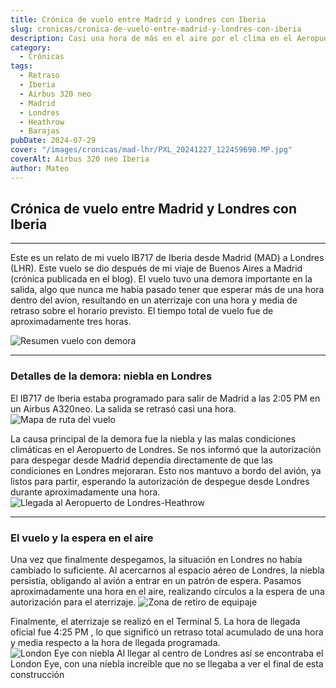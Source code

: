 ```yaml
---
title: Crónica de vuelo entre Madrid y Londres con Iberia
slug: cronicas/cronica-de-vuelo-entre-madrid-y-londres-con-iberia
description: Casi una hora de más en el aire por el clima en el Aeropuerto de Heathrow.
category: 
  - Crónicas
tags:
  - Retraso
  - Iberia
  - Airbus 320 neo
  - Madrid
  - Londres
  - Heathrow
  - Barajas
pubDate: 2024-07-29
cover: "/images/cronicas/mad-lhr/PXL_20241227_122459698.MP.jpg"
coverAlt: Airbus 320 neo Iberia
author: Mateo
---
```


## Crónica de vuelo entre Madrid y Londres con Iberia

***
Este es un relato de mi vuelo IB717 de Iberia desde Madrid (MAD) a Londres (LHR). Este vuelo se dio después de mi viaje de Buenos Aires a Madrid (crónica publicada en el blog). El vuelo tuvo una demora importante en la salida, algo que nunca me había pasado tener que esperar más de una hora dentro del avíon, resultando en un aterrizaje con una hora y media de retraso sobre el horario previsto. El tiempo total de vuelo fue de aproximadamente tres horas.

![Resumen vuelo con demora](/images/cronicas/mad-lhr/vuelo-ib717.png "Resumen vuelo con demora")

***

### Detalles de la demora: niebla en Londres

El IB717 de Iberia estaba programado para salir de  Madrid a las 2:05 PM  en un Airbus A320neo. La salida se retrasó casi una hora.
<img src="/images/cronicas/mad-lhr/mapa-vuelo-ib717.png" alt="Mapa de ruta del vuelo" />


La causa principal de la demora fue la niebla y las malas condiciones climáticas en el Aeropuerto de Londres. Se nos informó que la autorización para despegar desde Madrid dependía directamente de que las condiciones en Londres mejoraran. Esto nos mantuvo a bordo del avión, ya listos para partir, esperando la autorización de despegue desde Londres durante aproximadamente una hora.
<img src="/images/cronicas/mad-lhr/PXL_20241227_162044855.MP.jpg" alt="Llegada al Aeropuerto de Londres-Heathrow">

***

### El vuelo y la espera en el aire

Una vez que finalmente despegamos, la situación en Londres no había cambiado lo suficiente. Al acercarnos al espacio aéreo de Londres, la niebla persistía, obligando al avión a entrar en un patrón de espera. Pasamos aproximadamente una hora en el aire, realizando círculos a la espera de una autorización para el aterrizaje.
<img src="/images/cronicas/mad-lhr/PXL_20241227_165021692.MP.jpg" alt="Zona de retiro de equipaje">

Finalmente, el aterrizaje se realizó en el Terminal 5. La hora de llegada oficial fue 4:25 PM , lo que significó un retraso total acumulado de una hora y media respecto a la hora de llegada programada.
<img src="/images/cronicas/mad-lhr/london-eye-niebla.jpg" alt="London Eye con niebla">
Al llegar al centro de Londres así se encontraba el London Eye, con una niebla increíble que no se llegaba a ver el final de esta construcción

